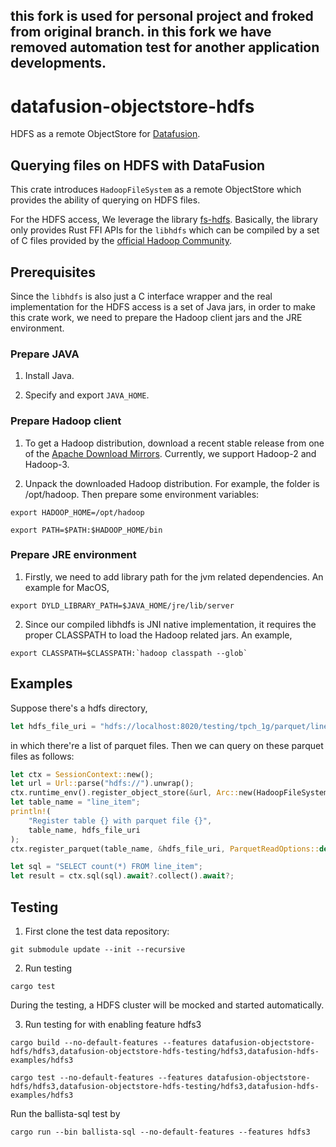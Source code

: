 ## this fork is used for personal project and froked from original branch. in this fork we have removed automation test for another application developments.

# datafusion-objectstore-hdfs

HDFS as a remote ObjectStore for [Datafusion](https://github.com/apache/arrow-datafusion).

## Querying files on HDFS with DataFusion

This crate introduces ``HadoopFileSystem`` as a remote ObjectStore which provides the ability of querying on HDFS files. 

For the HDFS access, We leverage the library [fs-hdfs](https://github.com/datafusion-contrib/fs-hdfs). Basically, the library only provides Rust FFI APIs for the ``libhdfs`` which can be compiled by a set of C files provided by the [official Hadoop Community](https://github.com/apache/hadoop).

## Prerequisites
Since the ``libhdfs`` is also just a C interface wrapper and the real implementation for the HDFS access is a set of Java jars, in order to make this crate work, we need to prepare the Hadoop client jars and the JRE environment.

### Prepare JAVA

1. Install Java.

2. Specify and export ``JAVA_HOME``.

### Prepare Hadoop client

1. To get a Hadoop distribution, download a recent stable release from one of the [Apache Download Mirrors](http://www.apache.org/dyn/closer.cgi/hadoop/common). Currently, we support Hadoop-2 and Hadoop-3.

2. Unpack the downloaded Hadoop distribution. For example, the folder is /opt/hadoop. Then prepare some environment variables:
```shell
export HADOOP_HOME=/opt/hadoop

export PATH=$PATH:$HADOOP_HOME/bin
```

### Prepare JRE environment

1. Firstly, we need to add library path for the jvm related dependencies. An example for MacOS,
```shell
export DYLD_LIBRARY_PATH=$JAVA_HOME/jre/lib/server
```

2. Since our compiled libhdfs is JNI native implementation, it requires the proper CLASSPATH to load the Hadoop related jars. An example,
```shell
export CLASSPATH=$CLASSPATH:`hadoop classpath --glob`
```

## Examples
Suppose there's a hdfs directory,
```rust
let hdfs_file_uri = "hdfs://localhost:8020/testing/tpch_1g/parquet/line_item";
```
in which there're a list of parquet files. Then we can query on these parquet files as follows:
```rust
let ctx = SessionContext::new();
let url = Url::parse("hdfs://").unwrap();
ctx.runtime_env().register_object_store(&url, Arc::new(HadoopFileSystem));
let table_name = "line_item";
println!(
    "Register table {} with parquet file {}",
    table_name, hdfs_file_uri
);
ctx.register_parquet(table_name, &hdfs_file_uri, ParquetReadOptions::default()).await?;

let sql = "SELECT count(*) FROM line_item";
let result = ctx.sql(sql).await?.collect().await?;
```

## Testing
1. First clone the test data repository:
```shell
git submodule update --init --recursive
```

2. Run testing
```shell
cargo test
```
During the testing, a HDFS cluster will be mocked and started automatically.

3. Run testing for with enabling feature hdfs3
```shell
cargo build --no-default-features --features datafusion-objectstore-hdfs/hdfs3,datafusion-objectstore-hdfs-testing/hdfs3,datafusion-hdfs-examples/hdfs3

cargo test --no-default-features --features datafusion-objectstore-hdfs/hdfs3,datafusion-objectstore-hdfs-testing/hdfs3,datafusion-hdfs-examples/hdfs3
```

Run the ballista-sql test by
```shell
cargo run --bin ballista-sql --no-default-features --features hdfs3
```
